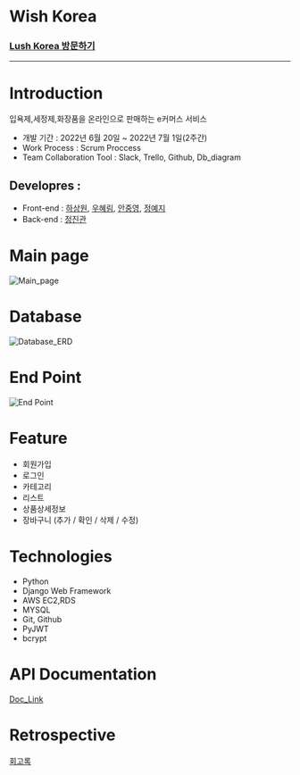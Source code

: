 # Wish Korea
### [Lush Korea 방문하기](https://www.lush.co.kr/main/index.php)   
***
# Introduction
입욕제,세정제,화장품을 온라인으로 판매하는 e커머스 서비스
* 개발 기간 : 2022년 6월 20일 ~ 2022년 7월 1일(2주간)  
* Work Process : Scrum Proccess   
* Team Collaboration Tool : Slack, Trello, Github, Db_diagram 
## Developres :
* Front-end : [하상원](https://github.com/hasangwon), [우혜림](https://github.com/wooohyerim), [안중영](https://github.com/Ahnjungyoung), [정예지](https://github.com/dingwan0331)
* Back-end : [정진관](https://github.com/dingwan0331)   
# Main page
![Main_page](https://i.postimg.cc/Bv7zgF4m/2022-07-03-11-52-09.png)
# Database
![Database_ERD](https://i.postimg.cc/zX3V2ZCp/2022-07-03-1-33-53.png)   
# End Point
![End Point](https://i.postimg.cc/d1WKrs9G/2022-07-03-11-18-45.png)
#  Feature   
* 회원가입
* 로그인
* 카테고리
* 리스트
* 상품상세정보
* 장바구니 (추가 / 확인 / 삭제 / 수정)

# Technologies
* Python
* Django Web Framework
* AWS EC2,RDS
* MYSQL
* Git, Github
* PyJWT
* bcrypt

# API Documentation
[Doc_Link](https://grey-crater-811570.postman.co/workspace/My-Workspace~1303e0ea-2786-4902-8534-ef9bb3e7ba17/documentation/21516218-e4ba9f7f-6bec-49bb-b395-182d4775083e)
# Retrospective
[회고록](https://dingwan0331.tistory.com/109)
